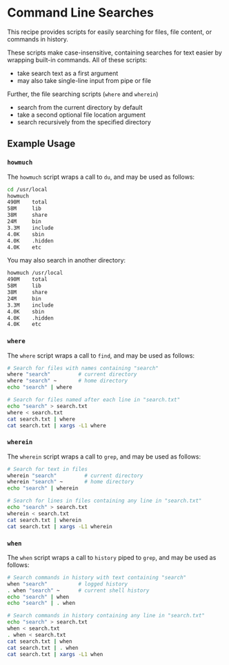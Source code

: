 # Command Line Searches

This recipe provides scripts for easily searching for files, file content, or commands in history.

These scripts make case-insensitive, containing searches for text easier by wrapping built-in commands.
All of these scripts:

* take search text as a first argument
* may also take single-line input from pipe or file

Further, the file searching scripts (`where` and `wherein`)

* search from the current directory by default
* take a second optional file location argument
* search recursively from the specified directory


## Example Usage

### `howmuch`

The `howmuch` script wraps a call to `du`, and may be used as follows:

```bash
cd /usr/local
howmuch
490M    total
58M     lib
38M     share
24M     bin
3.3M    include
4.0K    sbin
4.0K    .hidden
4.0K    etc
```

You may also search in another directory:

```bash
howmuch /usr/local
490M    total
58M     lib
38M     share
24M     bin
3.3M    include
4.0K    sbin
4.0K    .hidden
4.0K    etc
```

### `where`

The `where` script wraps a call to `find`, and may be used as follows:

```bash
# Search for files with names containing "search"
where "search"         # current directory
where "search" ~       # home directory
echo "search" | where

# Search for files named after each line in "search.txt"
echo "search" > search.txt
where < search.txt
cat search.txt | where
cat search.txt | xargs -L1 where
```

### `wherein`

The `wherein` script wraps a call to `grep`, and may be used as follows:

```bash
# Search for text in files
wherein "search"         # current directory
wherein "search" ~       # home directory
echo "search" | wherein

# Search for lines in files containing any line in "search.txt"
echo "search" > search.txt
wherein < search.txt
cat search.txt | wherein
cat search.txt | xargs -L1 wherein
```

### `when`

The `when` script wraps a call to `history` piped to `grep`, and may be used as follows:

```bash
# Search commands in history with text containing "search"
when "search"          # logged history
. when "search" ~      # current shell history
echo "search" | when
echo "search" | . when

# Search commands in history containing any line in "search.txt"
echo "search" > search.txt
when < search.txt
. when < search.txt
cat search.txt | when
cat search.txt | . when
cat search.txt | xargs -L1 when
```
